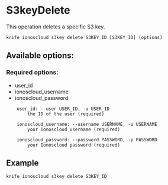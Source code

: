 # S3keyDelete

This operation deletes a specific S3 key.

```text
knife ionoscloud s3key delete S3KEY_ID [S3KEY_ID] (options)
```

## Available options:

### Required options:

* user\_id
* ionoscloud\_username
* ionoscloud\_password

```text
    user_id: --user USER_ID, -u USER_ID
        the ID of the user (required)

    ionoscloud_username: --username USERNAME, -u USERNAME
        your Ionoscloud username (required)

    ionoscloud_password: --password PASSWORD, -p PASSWORD
        your Ionoscloud password (required)
```

## Example

```text
knife ionoscloud s3key delete S3KEY_ID
```

